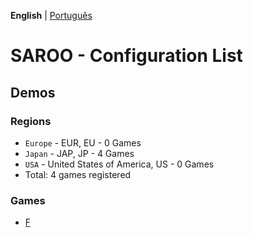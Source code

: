 **English** | [Português](../pt-br/README.md)

# SAROO - Configuration List

## Demos

### Regions

- `Europe` - EUR, EU - 0 Games
- `Japan` - JAP, JP - 4 Games
- `USA` - United States of America, US - 0 Games
- Total: 4 games registered

### Games

<!-- - [# (0-9)](09.md)
- [A](A.md)
- [B](B.md)
- [C](C.md)
- [D](D.md)
- [E](E.md) -->

- [F](F.md)
<!-- - [G](G.md)
- [H](H.md)
- [I](I.md)
- [J](J.md)
- [K](K.md)
- [L](L.md)
- [M](M.md)
- [N](N.md)
- [O](O.md)
- [P](P.md)
- [Q](Q.md)
- [R](R.md)
- [S](S.md)
- [T](T.md)
- [U](U.md)
- [V](V.md)
- [W](W.md)
- [X](X.md)
- [Y](Y.md)
- [Z](Z.md) -->
